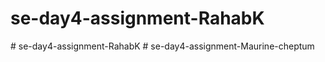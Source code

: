 # se-day4-assignment-RahabK
#   s e - d a y 4 - a s s i g n m e n t - R a h a b K  
 #   s e - d a y 4 - a s s i g n m e n t - M a u r i n e - c h e p t u m  
 